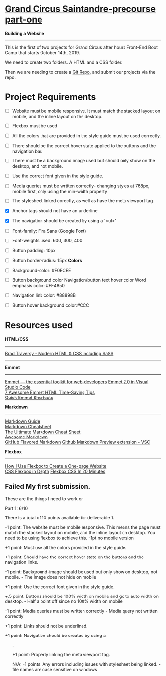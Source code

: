 # **[Grand Circus Saintandre-precourse part-one](https://lms.grandcircus.co/course/view.php?id=14#section-5)**

**Building a Website**
____________________________

This is the first of two projects for Grand Circus after hours Front-End Boot Camp that starts October 14th, 2019. 

We need to create two folders. 
A HTML and a CSS folder. 

Then we are needing to create a [Git Repo](https://github.com/Ramona-Saintandre), and submit our projects via the repo. 

# Project Requirements

* [ ] Website must be mobile responsive. It must match the stacked layout on mobile, and the inline layout on the desktop.   
* [ ] Flexbox must be used  
* [ ] All the colors that are provided in the style guide must be used correctly.  
* [ ] There should be the correct hover state applied to the buttons and the navigation bar.  
* [ ] There must be a background image used but should only show on the desktop, and not mobile.  
* [ ] Use the correct font given in the style guide.  
* [ ] Media queries must be wrtiten correctly- changing styles at 768px, mobile first, only using the min-width property
* [ ] The stylesheet linked corectly, as well as have the meta viewport tag
* [x] Anchor tags should not have an underline 
* [x] The navigation should be created by using a '\<ul>'
* [ ] Font-family: Fira Sans (Google Font)
* [ ] Font-weights used: 600, 300, 400
* [ ] Button padding: 10px
* [ ] Button border-radius: 15px
**Colors**  
* [ ] Background-color: #F0ECEE
* [ ] Button background color
      Navigation/button text hover color
      Word emphasis color: #FF4850  
* [ ] Navigation link color: #88898B
* [ ] Button hover background color:#CCC 




# Resources used 

**HTML/CSS**
_____________________________________________________________________________
[Brad Traversy - Modern HTML & CSS including SaSS](https://www.udemy.com/course/modern-html-css-from-the-beginning/learn/lecture/13285276#content)

____________________________________________________________________________

 **Emmet**  
 _____________________________
[Emmet — the essential toolkit for web-developers](https://docs.emmet.io/)
 [Emmet 2.0 in Visual Studio Code](https://code.visualstudio.com/blogs/2017/08/07/emmet-2.0)  
 [7 Awesome Emmet HTML Time-Saving Tips](https://designshack.net/articles/css/7-awesome-emmet-html-time-saving-tips/)  
 [Quick Emmet Shortcuts](https://www.youtube.com/watch?v=9krPrxYxN2Q)  
 


 **Markdown**    
   _____________________________________________________ 
[Markdown Guide](https://www.markdownguide.org/getting-started)  
[Markdown Cheatsheet](https://scottboms.com/downloads/documentation/markdown_cheatsheet.pdf)  
[The Ultimate Markdown Cheat Sheet](https://www.cheatography.com/lucbpz/cheat-sheets/the-ultimate-markdown/)  
[Awesome Markdown](https://github.com/mundimark/awesome-markdown)  
[GitHub Flavored Markdown](https://github.github.com/gfm/)
[Github Markdown Preview extension - VSC](https://marketplace.visualstudio.com/items?itemName=bierner.github-markdown-preview)

**Flexbox**
______________________________

[How I Use Flexbox to Create a One-page Website](https://medium.com/swlh/how-i-use-flexbox-to-create-a-one-page-website-81db78e61738)  
[CSS Flexbox in Depth](https://www.udemy.com/course/flexbox-in-depth/learn/lecture/12030410#content)
[Flexbox CSS In 20 Minutes](https://www.youtube.com/watch?v=JJSoEo8JSnc&t=214s)


## Failed My first submission.  
These are the things I need to work on 


Part 1: 6/10 


There is a total of 10 points available for deliverable 1.

-1 point: The website must be mobile responsive. This means the page must match the stacked layout on mobile, and the inline layout on desktop. You need to be using flexbox to achieve this. -1pt no mobile version

+1 point: Must use all the colors provided in the style guide.

+1 point: Should have the correct hover state on the buttons and the navigation links.

-1 point: Background-image should be used but only show on desktop, not mobile. - The image does not hide on mobile

+1 point: Use the correct font given in the style guide.

+.5 point: Buttons should be 100% width on mobile and go to auto width on desktop. - Half a point off since no 100% width on mobile

-1 point: Media queries must be written correctly - Media query not written correctly

+1 point: Links should not be underlined.

+1 point:  Navigation should be created by using a <ul>.

+1 point: Properly linking the meta viewport tag.

N/A: -1 points: Any errors including issues with stylesheet being linked. - file names are case sensitive on windows

